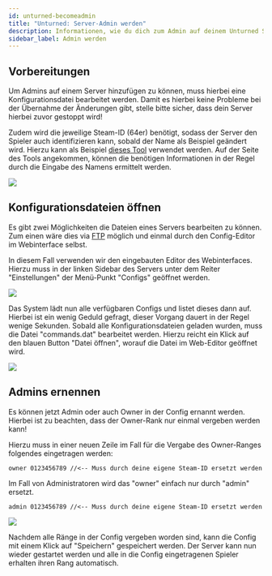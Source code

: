 ```yaml
---
id: unturned-becomeadmin
title: "Unturned: Server-Admin werden"
description: Informationen, wie du dich zum Admin auf deinem Unturned Server von ZAP-Hosting machen kannst - ZAP-Hosting.com Dokumentation
sidebar_label: Admin werden
---
```


## Vorbereitungen

Um Admins auf einem Server hinzufügen zu können, muss hierbei eine Konfigurationsdatei bearbeitet werden. Damit es hierbei keine Probleme bei der Übernahme der Änderungen gibt, stelle bitte sicher, dass dein Server hierbei zuvor gestoppt wird!

Zudem wird die jeweilige Steam-ID (64er) benötigt, sodass der Server den Spieler auch identifizieren kann, sobald der Name als Beispiel geändert wird. Hierzu kann als Beispiel [dieses Tool](https://steamidfinder.com/) verwendet werden. Auf der Seite des Tools angekommen, können die benötigen Informationen in der Regel durch die Eingabe des Namens ermittelt werden.

![](https://screensaver01.zap-hosting.com/index.php/s/72YkRLBXE77NJQ5/preview)

## Konfigurationsdateien öffnen

Es gibt zwei Möglichkeiten die Dateien eines Servers bearbeiten zu können.
Zum einen wäre dies via [FTP](gameserver-ftpaccess.md) möglich und einmal durch den Config-Editor im Webinterface selbst.

In diesem Fall verwenden wir den eingebauten Editor des Webinterfaces.
Hierzu muss in der linken Sidebar des Servers unter dem Reiter "Einstellungen" der Menü-Punkt "Configs" geöffnet werden.

![](https://screensaver01.zap-hosting.com/index.php/s/GPTxWpmfYY9CKbd/preview)

Das System lädt nun alle verfügbaren Configs und listet dieses dann auf. Hierbei ist ein wenig Geduld gefragt, dieser Vorgang dauert in der Regel wenige Sekunden.
Sobald alle Konfigurationsdateien geladen wurden, muss die Datei "commands.dat" bearbeitet werden. Hierzu reicht ein Klick auf den blauen Button "Datei öffnen", worauf die Datei im Web-Editor geöffnet wird.

![](https://screensaver01.zap-hosting.com/index.php/s/4BFfETwJFDktBcX/preview)

## Admins ernennen

Es können jetzt Admin oder auch Owner in der Config ernannt werden.
Hierbei ist zu beachten, dass der Owner-Rank nur einmal vergeben werden kann!

Hierzu muss in einer neuen Zeile im Fall für die Vergabe des Owner-Ranges folgendes eingetragen werden:

`owner 0123456789 //<-- Muss durch deine eigene Steam-ID ersetzt werden`

Im Fall von Administratoren wird das "owner" einfach nur durch "admin" ersetzt.

`admin 0123456789 //<-- Muss durch deine eigene Steam-ID ersetzt werden`

![](https://screensaver01.zap-hosting.com/index.php/s/7t4pdGg3Da24aTx/preview)

Nachdem alle Ränge in der Config vergeben worden sind, kann die Config mit einem Klick auf "Speichern" gespeichert werden.
Der Server kann nun wieder gestartet werden und alle in die Config eingetragenen Spieler erhalten ihren Rang automatisch.
